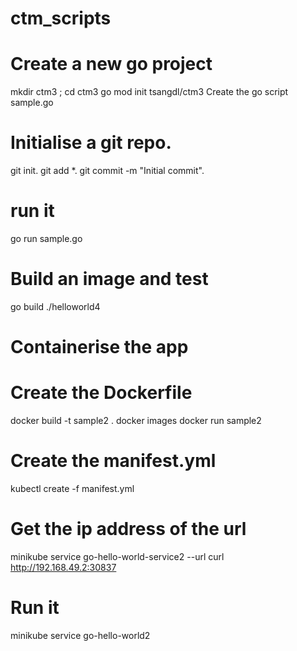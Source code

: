 # ctm_scripts

# Create a new go project
mkdir ctm3 ; cd ctm3
go mod init tsangdl/ctm3
Create the go script sample.go

# Initialise a git repo.
git init.
git add *.
git commit -m "Initial commit".

# run it
go run sample.go

# Build an image and test
go build
./helloworld4

# Containerise the app
# Create the Dockerfile
docker build -t sample2 .
docker images
docker run sample2

# Create the manifest.yml
kubectl create -f manifest.yml

# Get the ip address of the url
minikube service go-hello-world-service2 --url
curl http://192.168.49.2:30837

# Run it
minikube service go-hello-world2

